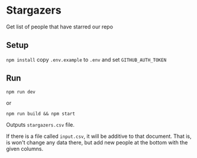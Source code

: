 # Stargazers

Get list of people that have starred our repo

## Setup

`npm install`
copy `.env.example` to `.env` and set `GITHUB_AUTH_TOKEN`

## Run

`npm run dev`

or

`npm run build && npm start`

Outputs `stargazers.csv` file.

If there is a file called `input.csv`, it will be additive to that document. That is, is won't change any data there, but add new people at the bottom with the given columns.
